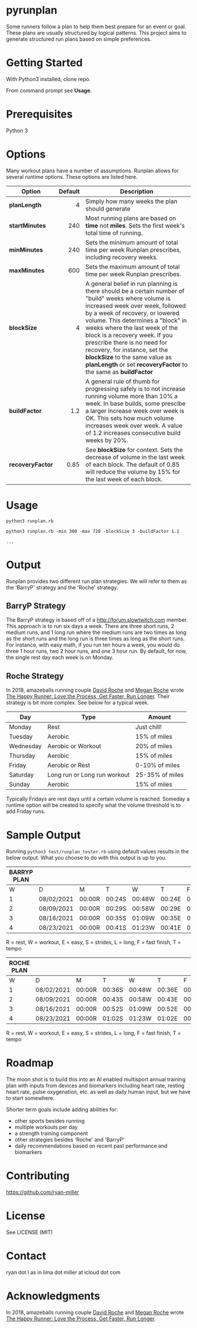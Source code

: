 # pyrunplan
Some runners follow a plan to help them best prepare for an event or goal. These plans are usually structured by logical patterns. This project aims to generate structured run plans based on simple preferences.

# Getting Started
With Python3 installed, clone repo. 

From command prompt see **Usage**.

# Prerequisites
Python 3

# Options
Many workout plans have a number of assumptions. Runplan allows for several runtime options. These options are listed here.

|Option|Default|Description|
|------|------:|-----------|
|**planLength**|4|Simply how many weeks the plan should generate|
|**startMinutes**|240|Most running plans are based on **time** not **miles**. Sets the first week's total time of running.|
|**minMinutes**|240|Sets the minimum amount of total time per week Runplan prescribes, including recovery weeks.|
|**maxMinutes**|600|Sets the maximum amount of total time per week Runplan prescribes.|
|**blockSize**|4|A general belief in run planning is there should be a certain number of "build" weeks where volume is increased week over week, followed by a week of recovery, or lowered volume. This determines a "block" in weeks where the last week of the block is a recovery week. If you prescribe there is no need for recovery, for instance, set the **blockSize** to the same value as **planLength** or set **recoveryFactor** to the same as **buildFactor**|
|**buildFactor**|1.2|A general rule of thumb for progressing safely is to not increase running volume more than 10% a week. In base builds, some prescibe a larger increase week over week is OK. This sets how much volume increases week over week. A value of 1.2 increases consecutive build weeks by 20%.|
|**recoveryFactor**|0.85|See **blockSize** for context. Sets the decrease of volume in the last week of each block. The default of 0.85 will reduce the volume by 15% for the last week of each block.|

# Usage
```python3 runplan.rb```

```python3 runplan.rb -min 300 -max 720 -blockSize 3 -buildFactor 1.1```

```...```

# Output
Runplan provides two different run plan strategies. We will refer to them as the 'BarryP' strategy and the 'Roche' strategy.

## BarryP Strategy
The BarryP strategy is based off of a http://forum.slowtwitch.com member. This approach is to run six days a week. There are three short runs, 2 medium runs, and 1 long run where the medium runs are two times as long as the short runs and the long run is three times as long as the short runs. For instance, with easy math, if you run ten hours a week, you would do three 1 hour runs, two 2 hour runs, and one 3 hour run. By default, for now, the single rest day each week is on Monday.

## Roche Strategy
In 2018, amazeballs running couple [David Roche](https://twitter.com/MountainRoche) and [Megan Roche](https://twitter.com/meg_runs_happy) wrote [The Happy Runner: Love the Process, Get Faster, Run Longer](https://www.amazon.com/Happy-Runner-Process-Faster-Longer/dp/1492567647). Their strategy is bit more complex. See below for a typical week.

|Day|Type|Amount|
|---|---|---|
|Monday|Rest|Just chill!|
|Tuesday|Aerobic|15% of miles|
|Wednesday|Aerobic or Workout|20% of miles|
|Thursday|Aerobic|15% of miles|
|Friday|Aerobic or Rest|0-10% of miles|
|Saturday|Long run or Long run workout|25-35% of miles|
|Sunday|Aerobic|15% of miles|

Typically Fridays are rest days until a certain volume is reached. Someday a runtime option will be created to specify what the volume threshold is to add Friday runs.

# Sample Output
Running `python3 test/runplan_tester.rb` using default values results in the below output. What you choose to do with this output is up to you.

|BARRYP PLAN||||||||||
|---|---|---|---|---|---|---|---|---|---|
|W|       D|      M|       T|       W|       T|       F|       S|       S|       T|
|1|08/02/2021|00:00R|00:24S|00:48W|00:24E|00:48T|00:24E|01:12L|04:00|
|2|08/09/2021|00:00R|00:29S|00:58W|00:29E|00:58T|00:29E|01:26L|04:49|
|3|08/16/2021|00:00R|00:35S|01:09W|00:35E|01:09T|00:35E|01:44L|05:47|
|4|08/23/2021|00:00R|00:41S|01:23W|00:41E|01:23T|00:41E|02:04L|06:53|

R = rest,
W = workout,
E = easy,
S = strides,
L = long,
F = fast finish,
T = tempo


|ROCHE PLAN||||||||||
|---|---|---|---|---|---|---|---|---|---|
|W|       D|      M|       T|       W|       T|       F|       S|       S|       T|
|1|08/02/2021|00:00R|00:36S|00:48W|00:36E|00:00R|01:24L|00:36E|04:00|
|2|08/09/2021|00:00R|00:43S|00:58W|00:43E|00:00R|01:41L|00:43E|04:48|
|3|08/16/2021|00:00R|00:52S|01:09W|00:52E|00:00R|02:01L|00:52E|05:46|
|4|08/23/2021|00:00R|01:02S|01:23W|01:02E|00:00R|02:25L|01:02E|06:54|

R = rest,
W = workout,
E = easy,
S = strides,
L = long,
F = fast finish,
T = tempo

# Roadmap
The moon shot is to build this into an AI enabled multisport annual training plan with inputs from devices and biomarkers including heart rate, resting heart rate, pulse oxygenation, etc. as well as daily human input, but we have to start somewhere.

Shorter term goals include adding abilities for:
* other sports besides running
* multiple workouts per day
* a strength training component
* other strategies besides 'Roche' and 'BarryP'
* daily recommendations based on recent past performance and biomarkers

# Contributing
https://github.com/ryan-miller

# License
See LICENSE (MIT)

# Contact
ryan dot l as in lima dot miller at icloud dot com

# Acknowledgments

In 2018, amazeballs running couple [David Roche](https://twitter.com/MountainRoche) and [Megan Roche](https://twitter.com/meg_runs_happy) wrote [The Happy Runner: Love the Process, Get Faster, Run Longer](https://www.amazon.com/Happy-Runner-Process-Faster-Longer/dp/1492567647).



<!--

 Create run plan based on Roche plan (0-15-20-15-0-35-15)
#
# inputs:
## start miles: start miles for the plan. Default to 20 miles. Take average of last 4-6 weeks of running.
## double runs after: mileage threshold when we start double run days
## double run day: which day to do double runs, assumes 1 double run day a week.
## number of weeks to plan. Default 52.
## number of build weeks. Default 3
## number of recovery weeks. Default 1
## build increase. Default 10%
## recovery decrease. Default 85%
## max time
## min time
## friday run threshold
## Show week DATE (08/05 for instance)
## Show week number (18 week plan should show weeks 1..18)

# [
#     [0, 36, 48, 36, 0, 84, 36],
#     [0, 40, 53, 40, 0, 92, 40],
#     [0, 44, 58, 44, 0, 102, 44],d
#     [0, 37, 49, 37, 0, 86, 37],
#     [0, 41, 54, 41, 0, 95, 41]
# ]
-->